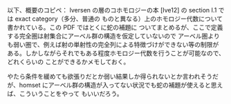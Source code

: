 以下、概要のコピペ：
Iversen の層のコホモロジーの本 [Ive12] の section I.1 では exact category（多分、普通の ものと異なる）上のホモロジー代数について書かれている。この PDF ではとくに蛇の補題に ついてまとめるが、ここで定義する完全圏は射集合にアーベル群の構造を仮定していないので アーベル圏よりも弱い圏で、例えば射の単射性の完全列による特徴づけができない等の制限が ある。しかしながらそれでもある程度ホモロジー代数を行うことが可能なので、どれくらいの ことができるかメモしておく。 

やたら条件を緩めても欲張りだとか弱い結果しか得られないとか言われそうだが、homset にアーベル群の構造が入ってない状況でも蛇の補題が使えると思えば、こういうことをやって もいいだろう。
